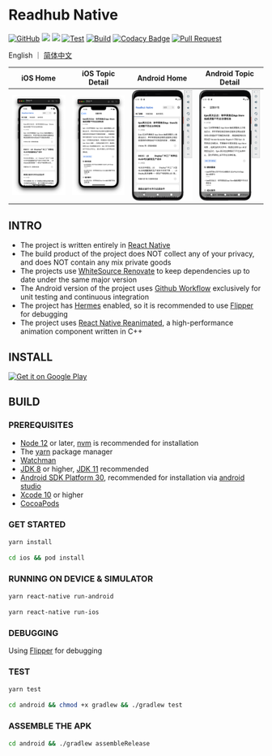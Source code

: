 # Readhub Native

[![GitHub](https://img.shields.io/github/license/shensven/Readhubn)](./LICENSE)
[![](https://img.shields.io/github/package-json/dependency-version/shensven/Readhubn/react)](./package.json)
[![](https://img.shields.io/github/package-json/dependency-version/shensven/Readhubn/react-native)](./package.json)
[![Test](https://github.com/shensven/Readhubn/actions/workflows/next.yml/badge.svg?branch=next)](https://github.com/shensven/Readhubn/actions/workflows/next.yml)
[![Build](https://github.com/shensven/Readhubn/actions/workflows/main.yml/badge.svg?branch=main)](https://github.com/shensven/Readhubn/actions/workflows/main.yml)
[![Codacy Badge](https://api.codacy.com/project/badge/Grade/dbb74998402143fabf05c354f0984b32)](https://app.codacy.com/gh/shensven/Readhubn?utm_source=github.com&utm_medium=referral&utm_content=shensven/Readhubn&utm_campaign=Badge_Grade_Settings)
[![Pull Request](https://img.shields.io/badge/pull%20request-welcome-brightgreen)](https://github.com/shensven/Readhubn/pulls)

English ｜ [简体中文](./README-zh-cn.md)

|                         iOS Home                         |                     iOS Topic Detail                     |                       Android Home                       |                   Android Topic Detail                   |
| :------------------------------------------------------: | :------------------------------------------------------: | :------------------------------------------------------: | :------------------------------------------------------: |
| ![Screenshot 1](src/assets/Screenshots/screenshot-1.png) | ![Screenshot 2](src/assets/Screenshots/screenshot-2.png) | ![Screenshot 4](src/assets/Screenshots/screenshot-4.png) | ![Screenshot 5](src/assets/Screenshots/screenshot-5.png) |

## INTRO

- The project is written entirely in [React Native](https://reactnative.dev)
- The build product of the project does NOT collect any of your privacy, and does NOT contain any mix private goods
- The projects use [WhiteSource Renovate](https://www.whitesourcesoftware.com/free-developer-tools/renovate) to keep dependencies up to date under the same major version
- The Android version of the project uses [Github Workflow](https://github.com/shensven/Readhubn/actions) exclusively for unit testing and continuous integration
- The project has [Hermes](https://hermesengine.dev) enabled, so it is recommended to use [Flipper](https://fbflipper.com) for debugging
- The project uses [React Native Reanimated](https://docs.swmansion.com/react-native-reanimated), a high-performance animation component written in C++

## INSTALL

<a href='https://play.google.com/store/apps/details?id=com.shensven.readhubn'><img width="153" alt='Get it on Google Play' src='https://play.google.com/intl/en_us/badges/static/images/badges/en_badge_web_generic.png'/></a>

## BUILD

### PREREQUISITES

- [Node 12](https://nodejs.org) or later, [nvm](https://github.com/nvm-sh/nvm) is recommended for installation
- The [yarn](https://yarnpkg.com/getting-started/install) package manager
- [Watchman](https://formulae.brew.sh/formula/watchman)
- [JDK 8](https://formulae.brew.sh/formula/openjdk@8) or higher, [JDK 11](https://formulae.brew.sh/formula/openjdk@11) recommended
- [Android SDK Platform 30](https://developer.android.com/studio/releases/platforms), recommended for installation via [android studio](https://developer.android.com/studio)
- [Xcode 10](https://developer.apple.com/xcode/resources) or higher
- [CocoaPods](https://guides.cocoapods.org/using/getting-started.html)

### GET STARTED

```sh
yarn install
```

```sh
cd ios && pod install
```

### RUNNING ON DEVICE & SIMULATOR

```sh
yarn react-native run-android
```

```sh
yarn react-native run-ios
```

### DEBUGGING

Using [Flipper](https://fbflipper.com/) for debugging

### TEST

```sh
yarn test
```

```sh
cd android && chmod +x gradlew && ./gradlew test
```

### ASSEMBLE THE APK

```sh
cd android && ./gradlew assembleRelease
```
